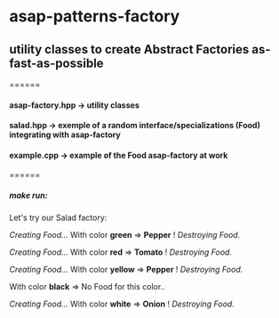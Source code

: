 # asap-patterns-factory
## utility classes to create Abstract Factories as-fast-as-possible

======
#### asap-factory.hpp -> utility classes
#### salad.hpp -> exemple of a random interface/specializations (Food) integrating with asap-factory
#### example.cpp -> example of the Food asap-factory at work
======

##### make run:
  
  Let's try our Salad factory:

  *Creating Food...*
  With color **green** => **Pepper** !
  *Destroying Food.*

  *Creating Food...*
  With color **red** => **Tomato** !
  *Destroying Food.*

  *Creating Food...*
  With color **yellow** => **Pepper** !
  *Destroying Food.*

  With color **black** => No Food for this color..

  *Creating Food...*
  With color **white** => **Onion** !
  *Destroying Food.*


